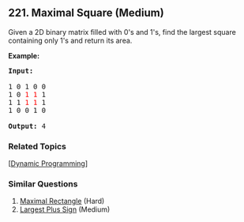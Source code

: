 <!--|This file generated by command(leetcode description); DO NOT EDIT.    |-->
<!--+----------------------------------------------------------------------+-->
<!--|@author    Openset <openset.wang@gmail.com>                           |-->
<!--|@link      https://github.com/openset                                 |-->
<!--|@home      https://github.com/openset/leetcode                        |-->
<!--+----------------------------------------------------------------------+-->

## 221. Maximal Square (Medium)

<p>Given a 2D binary matrix filled with 0&#39;s and 1&#39;s, find the largest square containing only 1&#39;s and return its area.</p>

<p><strong>Example:</strong></p>

<pre>
<strong>Input: 
</strong>
1 0 1 0 0
1 0 <font color="red">1</font> <font color="red">1</font> 1
1 1 <font color="red">1</font> <font color="red">1</font> 1
1 0 0 1 0

<strong>Output: </strong>4
</pre>

### Related Topics
  [[Dynamic Programming](https://github.com/openset/leetcode/tree/master/tag/dynamic-programming/README.md)]

### Similar Questions
  1. [Maximal Rectangle](https://github.com/openset/leetcode/tree/master/problems/maximal-rectangle) (Hard)
  1. [Largest Plus Sign](https://github.com/openset/leetcode/tree/master/problems/largest-plus-sign) (Medium)
